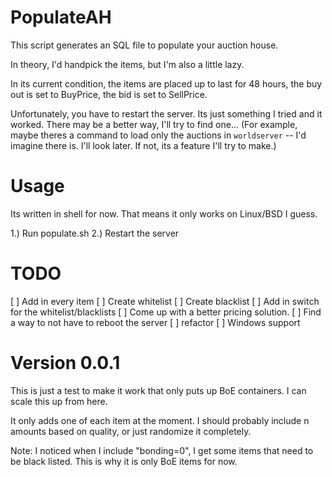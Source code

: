 # PopulateAH

This script generates an SQL file to populate your auction house.

In theory, I'd handpick the items, but I'm also a little lazy.

In its current condition, the items are placed up to last for
48 hours, the buy out is set to BuyPrice, the bid is set to SellPrice.

Unfortunately, you have to restart the server. Its just something I tried
and it worked. There may be a better way, I'll try to find one... (For example,
maybe theres a command to load only the auctions in `worldserver` -- I'd imagine
there is. I'll look later. If not, its a feature I'll try to make.) 


# Usage

Its written in shell for now. That means it only works on Linux/BSD I guess.

1.) Run populate.sh
2.) Restart the server


# TODO

[ ] Add in every item
[ ] Create whitelist
[ ] Create blacklist
[ ] Add in switch for the whitelist/blacklists
[ ] Come up with a better pricing solution. 
[ ] Find a way to not have to reboot the server
[ ] refactor
[ ] Windows support

# Version 0.0.1

This is just a test to make it work that only puts up BoE containers.
I can scale this up from here.

It only adds one of each item at the moment. I should probably include n amounts
based on quality, or just randomize it completely.


Note: I noticed when I include "bonding=0", I get some items that need
to be black listed. This is why it is only BoE items for now.

